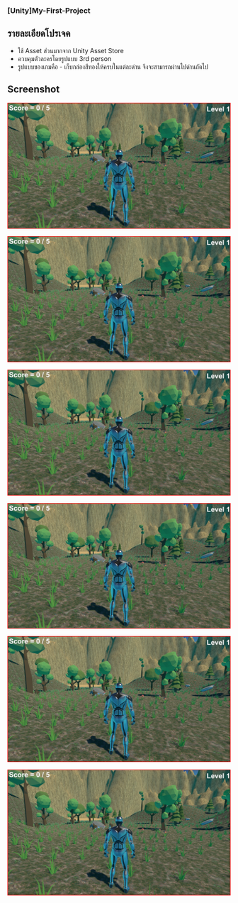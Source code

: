 ### [Unity]My-First-Project

## รายละเอียดโปรเจค
  - ใช้ Asset ส่วนมากจาก Unity Asset Store
  - ควบคุมตัวละครโดยรูปแบบ 3rd person
  - รูปแบบของเกมคือ - เก็บกล่องสีทองให้ครบในแต่ละด่าน จึงจะสามารถผ่านไปด่านถัดไป
  
## Screenshot

![1](screenshot/1.jpg)

![2](screenshot/1.jpg)

![3](screenshot/1.jpg)

![4](screenshot/1.jpg)

![5](screenshot/1.jpg)

![6](screenshot/1.jpg)
